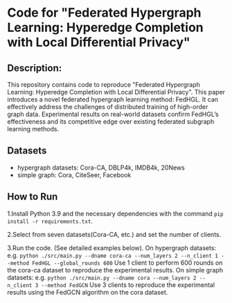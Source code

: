 # Code for "Federated Hypergraph Learning: Hyperedge Completion with Local Differential Privacy"

## Description:

This repository contains code to reproduce "Federated Hypergraph Learning: Hyperedge Completion with Local
Differential Privacy". This paper introduces a novel federated hypergraph learning method: FedHGL. It can effectively address the challenges of distributed training of high-order graph data. Experimental results on real-world datasets confirm FedHGL’s effectiveness and its competitive edge over existing federated subgraph learning methods.

## Datasets

* hypergraph datasets: Cora-CA, DBLP4k, IMDB4k, 20News
* simple graph: Cora, CiteSeer, Facebook

## How to Run

1.Install Python 3.9 and the necessary dependencies with the command ``pip install -r requirements.txt``.

2.Select from seven datasets(Cora-CA, etc.) and set the number of clients.

3.Run the code. (See detailed examples below). On hypergraph datasets: e.g. ``python ./src/main.py --dname cora-ca --num_layers 2 --n_client 1 --method FedHGL --global_rounds 600`` Use 1 client to perform 600 rounds on the cora-ca dataset to reproduce the experimental results. On simple graph datasets: e.g. ``python ./src/main.py --dname cora --num_layers 2 --n_client 3 --method FedGCN`` Use 3 clients to reproduce the experimental results using the FedGCN algorithm on the cora dataset.

